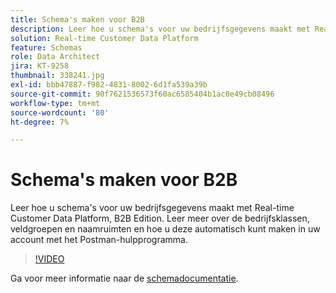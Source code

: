 ```yaml
---
title: Schema's maken voor B2B
description: Leer hoe u schema's voor uw bedrijfsgegevens maakt met Real-time Customer Data Platform, B2B Edition.
solution: Real-time Customer Data Platform
feature: Schemas
role: Data Architect
jira: KT-9258
thumbnail: 338241.jpg
exl-id: bbb47887-f982-4831-8002-6d1fa539a39b
source-git-commit: 90f7621536573f60ac6585404b1ac0e49cb08496
workflow-type: tm+mt
source-wordcount: '80'
ht-degree: 7%

---
```


# Schema&#39;s maken voor B2B

Leer hoe u schema&#39;s voor uw bedrijfsgegevens maakt met Real-time Customer Data Platform, B2B Edition. Leer meer over de bedrijfsklassen, veldgroepen en naamruimten en hoe u deze automatisch kunt maken in uw account met het Postman-hulpprogramma.

>[!VIDEO](https://video.tv.adobe.com/v/338241?quality=12&learn=on)

Ga voor meer informatie naar de [schemadocumentatie](https://experienceleague.adobe.com/docs/experience-platform/xdm/home.html?lang=nl).
